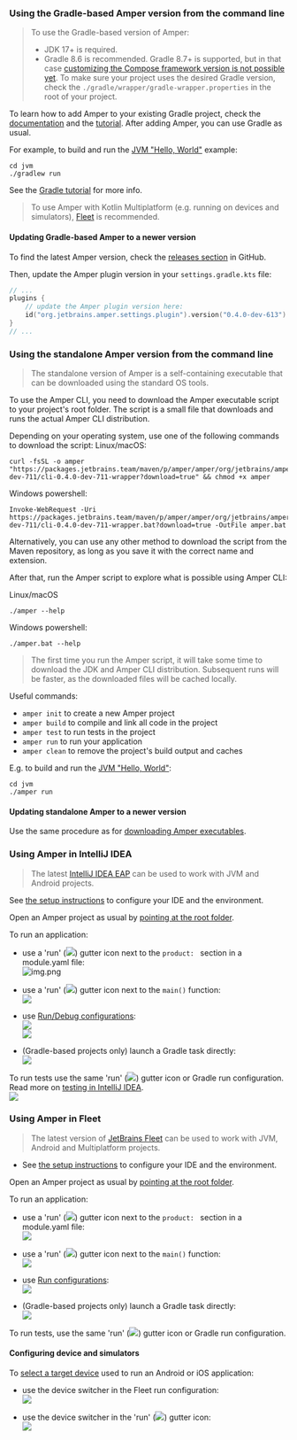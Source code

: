 ### Using the Gradle-based Amper version from the command line

> To use the Gradle-based version of Amper: 
> * JDK 17+ is required. 
> * Gradle 8.6 is recommended. Gradle 8.7+ is supported, but in that case 
  [customizing the Compose framework version is not possible yet](https://youtrack.jetbrains.com/issue/AMPER-443). 
  To make sure your project uses the desired Gradle version, 
  check the `./gradle/wrapper/gradle-wrapper.properties` in the root of your project.

To learn how to add Amper to your existing Gradle project, 
check the [documentation](Documentation.md#gradle-based-projects) and the [tutorial](GradleMigration.md).
After adding Amper, you can use Gradle as usual.

For example, to build and run the [JVM "Hello, World"](../examples-gradle/jvm) example:
```
cd jvm
./gradlew run 
```
See the [Gradle tutorial](https://docs.gradle.org/current/samples/sample_building_java_applications.html) for more info.

> To use Amper with Kotlin Multiplatform (e.g. running on devices and simulators), [Fleet](#using-amper-in-fleet) is
> recommended.

#### Updating Gradle-based Amper to a newer version

To find the latest Amper version, check the [releases section](https://github.com/JetBrains/amper/releases) in GitHub.

Then, update the Amper plugin version in your `settings.gradle.kts` file: 

```kotlin
// ...
plugins {
    // update the Amper plugin version here:
    id("org.jetbrains.amper.settings.plugin").version("0.4.0-dev-613")
}
// ...
```

### Using the standalone Amper version from the command line

> The standalone version of Amper is a self-containing executable that can be downloaded using the standard OS tools.

To use the Amper CLI, you need to download the Amper executable script to your project's root folder. The script is
a small file that downloads and runs the actual Amper CLI distribution.

Depending on your operating system, use one of the following commands to download the script:
Linux/macOS:
```
curl -fsSL -o amper "https://packages.jetbrains.team/maven/p/amper/amper/org/jetbrains/amper/cli/0.4.0-dev-711/cli-0.4.0-dev-711-wrapper?download=true" && chmod +x amper
```

Windows powershell:
```
Invoke-WebRequest -Uri https://packages.jetbrains.team/maven/p/amper/amper/org/jetbrains/amper/cli/0.4.0-dev-711/cli-0.4.0-dev-711-wrapper.bat?download=true -OutFile amper.bat
```

Alternatively, you can use any other method to download the script from the Maven repository, as long as you
save it with the correct name and extension.

After that, run the Amper script to explore what is possible using Amper CLI:

Linux/macOS
```
./amper --help
```

Windows powershell:

```
./amper.bat --help
```

> The first time you run the Amper script, it will take some time to download the JDK and Amper CLI distribution.
> Subsequent runs will be faster, as the downloaded files will be cached locally.

Useful commands:
- `amper init` to create a new Amper project
- `amper build` to compile and link all code in the project
- `amper test` to run tests in the project
- `amper run` to run your application 
- `amper clean` to remove the project's build output and caches

E.g. to build and run the [JVM "Hello, World"](../examples-standalone/jvm):
```
cd jvm
./amper run 
```

#### Updating standalone Amper to a newer version

Use the same procedure as for [downloading Amper executables](#using-the-standalone-amper-version-from-the-command-line).

### Using Amper in IntelliJ IDEA

> The latest [IntelliJ IDEA EAP](https://www.jetbrains.com/idea/nextversion/) can be used to work with 
> JVM and Android projects.

See [the setup instructions](Setup.md) to configure your IDE and the environment.

Open an Amper project as usual by [pointing at the root folder](https://www.jetbrains.com/guide/java/tutorials/import-project/open-project/).

To run an application:

* use a 'run' (![](images/ij-run-gutter-icon.png)) gutter icon next to the `product: ` section in a module.yaml file:\
 ![img.png](images/ij-run-product.png)


* use a 'run' (![](images/ij-run-gutter-icon.png)) gutter icon next to the `main()` function:\
  ![](images/ij-run-main.png)


* use [Run/Debug configurations](https://www.jetbrains.com/help/idea/run-debug-configuration.html):\
  ![](images/ij-run-config-jvm.png)\
  ![](images/ij-run-config-android.png)


* (Gradle-based projects only) launch a Gradle task directly:\
  ![](images/ij-run-gradle-task.png)
  

To run tests use the same 'run' (![](images/ij-run-gutter-icon.png)) gutter icon or Gradle run configuration. Read more on [testing in IntelliJ IDEA](https://www.jetbrains.com/help/idea/work-with-tests-in-gradle.html#run_gradle_test).\
![](images/ij-run-tests.png)


### Using Amper in Fleet

> The latest version of [JetBrains Fleet](https://www.jetbrains.com/fleet/) can be used to work with
> JVM, Android and Multiplatform projects.

* See [the setup instructions](Setup.md) to configure your IDE and the environment.

Open an Amper project as usual by [pointing at the root folder](https://www.jetbrains.com/help/fleet/workspace.html#-s4tcw2_13).

To run an application:

* use a 'run' (![](images/fleet-run-gutter-icon.png)) gutter icon next to the `product: ` section in a module.yaml file:\
 ![](images/fleet-run-product.png)


* use a 'run' (![](images/fleet-run-gutter-icon.png)) gutter icon next to the `main()` function:\
  ![](images/fleet-run-main.png)


* use [Run configurations](https://www.jetbrains.com/help/fleet/getting-started-with-kotlin-in-fleet.html#create-rc):\
  ![](images/fleet-run-config.png)


* (Gradle-based projects only) launch a Gradle task directly:\
  ![](images/fleet-run-gradle-task.png)

To run tests, use the same 'run' (![](images/fleet-run-gutter-icon.png)) gutter icon or Gradle run configuration.

#### Configuring device and simulators
To [select a target device](https://www.jetbrains.com/help/fleet/kotlin-multiplatform.html#run) used to run an Android or iOS application:

* use the device switcher in the Fleet run configuration:\
 ![](images/fleet-select-device-run-config.png)
 
* use the device switcher in the 'run' (![](images/fleet-run-gutter-icon.png)) gutter icon:\
 ![](images/fleet-select-device-gutter.png)


